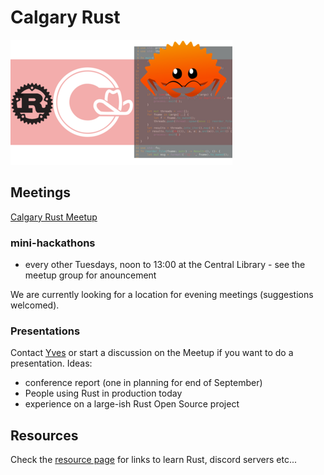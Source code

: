 # Calgary Rust

![Calgary Rust](images/Calgary-Rust-001-355x200.png "Calgary Rust")

## Meetings

[Calgary Rust Meetup](https://www.meetup.com/Calgary-Rust)

### mini-hackathons

* every other Tuesdays, noon to 13:00 at the Central Library - see the meetup group for anouncement

We are currently looking for a location for evening meetings (suggestions welcomed).

### Presentations

Contact [Yves](https://yves.zioup.com) or start a discussion on the Meetup if you want to do a presentation. Ideas:

* conference report (one in planning for end of September)
* People using Rust in production today
* experience on a large-ish Rust Open Source project

## Resources

Check the [resource page](resources.md) for links to learn Rust, discord servers etc...


